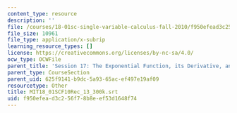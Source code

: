 ```yaml
---
content_type: resource
description: ''
file: /courses/18-01sc-single-variable-calculus-fall-2010/f950efead3c256f78b8eef53d1648f74_MIT18_01SCF10Rec_13_300k.vtt
file_size: 10961
file_type: application/x-subrip
learning_resource_types: []
license: https://creativecommons.org/licenses/by-nc-sa/4.0/
ocw_type: OCWFile
parent_title: 'Session 17: The Exponential Function, its Derivative, and its Inverse'
parent_type: CourseSection
parent_uid: 625f9141-b9dc-5a93-65ac-ef497e19af09
resourcetype: Other
title: MIT18_01SCF10Rec_13_300k.srt
uid: f950efea-d3c2-56f7-8b8e-ef53d1648f74
---
```

